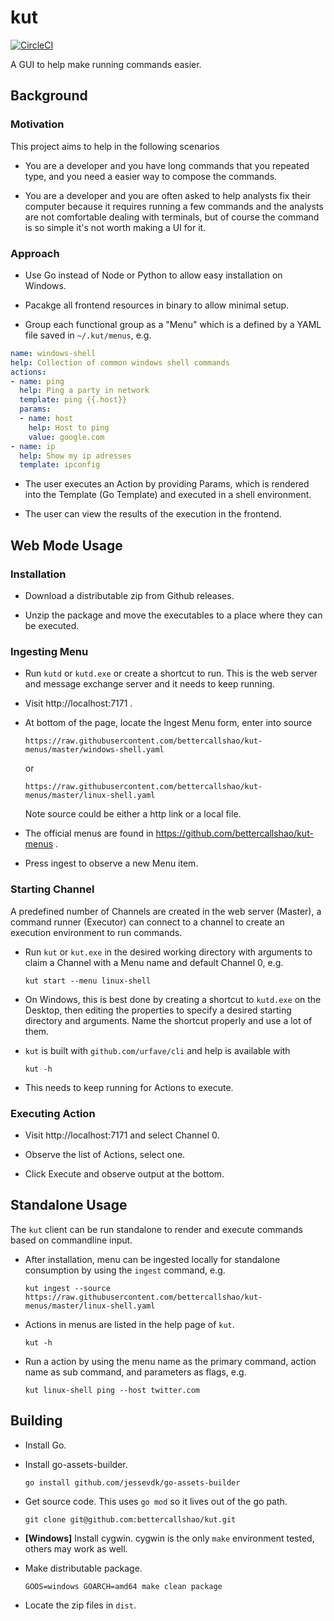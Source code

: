 # kut
[![CircleCI](https://circleci.com/gh/bettercallshao/kut.svg?style=shield)](https://circleci.com/gh/bettercallshao/kut)

A GUI to help make running commands easier.

## Background

### Motivation

This project aims to help in the following scenarios

* You are a developer and you have long commands that you repeated type, and you need a easier way to compose the commands.

* You are a developer and you are often asked to help analysts fix their computer because it requires running a few commands and the analysts are not comfortable dealing with terminals, but of course the command is so simple it's not worth making a UI for it.

### Approach

* Use Go instead of Node or Python to allow easy installation on Windows.

* Pacakge all frontend resources in binary to allow minimal setup.

* Group each functional group as a "Menu" which is a defined by a YAML file saved in `~/.kut/menus`, e.g.

```yaml
name: windows-shell
help: Collection of common windows shell commands
actions:
- name: ping
  help: Ping a party in network
  template: ping {{.host}}
  params:
  - name: host
    help: Host to ping
    value: google.com
- name: ip
  help: Show my ip adresses
  template: ipconfig
```

* The user executes an Action by providing Params, which is rendered into the Template (Go Template) and executed in a shell environment.

* The user can view the results of the execution in the frontend.

## Web Mode Usage

### Installation

* Download a distributable zip from Github releases.

* Unzip the package and move the executables to a place where they can be executed.

### Ingesting Menu

* Run `kutd` or `kutd.exe` or create a shortcut to run. This is the web server and message exchange server and it needs to keep running.

* Visit http://localhost:7171 .

* At bottom of the page, locate the Ingest Menu form, enter into source

    ```
    https://raw.githubusercontent.com/bettercallshao/kut-menus/master/windows-shell.yaml
    ```

    or

    ```
    https://raw.githubusercontent.com/bettercallshao/kut-menus/master/linux-shell.yaml
    ```

    Note source could be either a http link or a local file.

* The official menus are found in https://github.com/bettercallshao/kut-menus .

* Press ingest to observe a new Menu item.

### Starting Channel

A predefined number of Channels are created in the web server (Master), a command runner (Executor) can connect to a channel to create an execution environment to run commands.

* Run `kut` or `kut.exe` in the desired working directory with arguments to claim a Channel with a Menu name and default Channel 0, e.g.

    ```
    kut start --menu linux-shell
    ```

* On Windows, this is best done by creating a shortcut to `kutd.exe` on the Desktop, then editing the properties to specify a desired starting directory and arguments. Name the shortcut properly and use a lot of them.

* `kut` is built with `github.com/urfave/cli` and help is available with

    ```
    kut -h
    ```

* This needs to keep running for Actions to execute.

### Executing Action

* Visit http://localhost:7171 and select Channel 0.

* Observe the list of Actions, select one.

* Click Execute and observe output at the bottom.

## Standalone Usage

The `kut` client can be run standalone to render and execute commands based on commandline input.

* After installation, menu can be ingested locally for standalone consumption by using the `ingest` command, e.g.

    ```
    kut ingest --source https://raw.githubusercontent.com/bettercallshao/kut-menus/master/linux-shell.yaml
    ```

* Actions in menus are listed in the help page of `kut`.
    ```
    kut -h
    ```

* Run a action by using the menu name as the primary command, action name as sub command, and parameters as flags, e.g.
    ```
    kut linux-shell ping --host twitter.com
    ```

## Building

* Install Go.

* Install go-assets-builder.
    ```
    go install github.com/jessevdk/go-assets-builder
    ```

* Get source code. This uses `go mod` so it lives out of the go path.
    ```
    git clone git@github.com:bettercallshao/kut.git
    ```

* __[Windows]__ Install cygwin. cygwin is the only `make` environment tested, others may work as well.

* Make distributable package.
    ```
    GOOS=windows GOARCH=amd64 make clean package
    ```

* Locate the zip files in `dist`.
